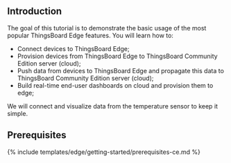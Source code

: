 ## Introduction

The goal of this tutorial is to demonstrate the basic usage of the most popular ThingsBoard Edge features. You will learn how to:

- Connect devices to ThingsBoard Edge;
- Provision devices from ThingsBoard Edge to ThingsBoard Community Edition server (cloud); 
- Push data from devices to ThingsBoard Edge and propagate this data to ThingsBoard Community Edition server (cloud);
- Build real-time end-user dashboards on cloud and provision them to edge;

We will connect and visualize data from the temperature sensor to keep it simple.

## Prerequisites

{% include templates/edge/getting-started/prerequisites-ce.md %}
